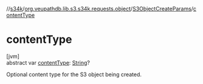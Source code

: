 //[s34k](../../../index.md)/[org.veupathdb.lib.s3.s34k.requests.object](../index.md)/[S3ObjectCreateParams](index.md)/[contentType](content-type.md)

# contentType

[jvm]\
abstract var [contentType](content-type.md): [String](https://kotlinlang.org/api/latest/jvm/stdlib/kotlin/-string/index.html)?

Optional content type for the S3 object being created.
